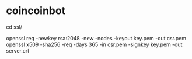 # coincoinbot

cd ssl/

openssl req -newkey rsa:2048 -new -nodes -keyout key.pem -out csr.pem
openssl x509 -sha256 -req -days 365 -in csr.pem -signkey key.pem -out server.crt

